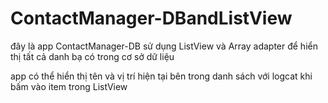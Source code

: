 # ContactManager-DBandListView

đây là app ContactManager-DB sử dụng ListView và Array adapter để hiển thị tất cả danh bạ có trong cơ sở dữ liệu

app có thể hiển thị tên và vị trí hiện tại bên trong danh sách với logcat khi bấm vào item trong ListView
